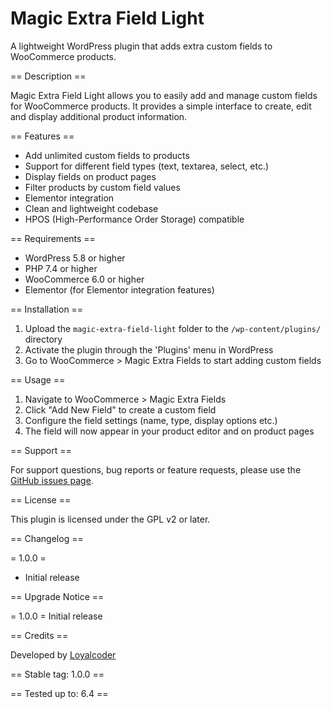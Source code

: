 # Magic Extra Field Light

A lightweight WordPress plugin that adds extra custom fields to WooCommerce products.

== Description ==

Magic Extra Field Light allows you to easily add and manage custom fields for WooCommerce products. It provides a simple interface to create, edit and display additional product information.

== Features ==

- Add unlimited custom fields to products
- Support for different field types (text, textarea, select, etc.)
- Display fields on product pages
- Filter products by custom field values
- Elementor integration
- Clean and lightweight codebase
- HPOS (High-Performance Order Storage) compatible

== Requirements ==

- WordPress 5.8 or higher
- PHP 7.4 or higher
- WooCommerce 6.0 or higher
- Elementor (for Elementor integration features)

== Installation ==

1. Upload the `magic-extra-field-light` folder to the `/wp-content/plugins/` directory
2. Activate the plugin through the 'Plugins' menu in WordPress
3. Go to WooCommerce > Magic Extra Fields to start adding custom fields

== Usage ==

1. Navigate to WooCommerce > Magic Extra Fields
2. Click "Add New Field" to create a custom field
3. Configure the field settings (name, type, display options etc.)
4. The field will now appear in your product editor and on product pages

== Support ==

For support questions, bug reports or feature requests, please use the [GitHub issues page](https://github.com/loyalcoder/magic-extra-field-light/issues).

== License ==

This plugin is licensed under the GPL v2 or later.

== Changelog ==

= 1.0.0 =
* Initial release

== Upgrade Notice ==

= 1.0.0 =
Initial release

== Credits ==

Developed by [Loyalcoder](https://loyalcoder.com)

== Stable tag: 1.0.0 ==

== Tested up to: 6.4 ==
